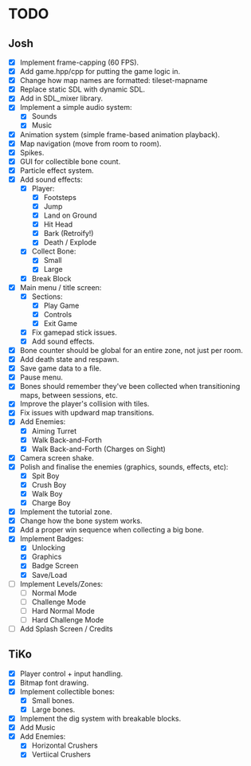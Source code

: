 # TODO

## Josh

* [x] Implement frame-capping (60 FPS).
* [x] Add game.hpp/cpp for putting the game logic in.
* [x] Change how map names are formatted: tileset-mapname
* [x] Replace static SDL with dynamic SDL.
* [x] Add in SDL_mixer library.
* [x] Implement a simple audio system:
  * [x] Sounds
  * [x] Music
* [x] Animation system (simple frame-based animation playback).
* [x] Map navigation (move from room to room).
* [x] Spikes.
* [x] GUI for collectible bone count.
* [x] Particle effect system.
* [x] Add sound effects:
  * [x] Player:
    * [x] Footsteps
    * [x] Jump
    * [x] Land on Ground
    * [x] Hit Head
    * [x] Bark (Retroify!)
    * [x] Death / Explode
  * [x] Collect Bone:
    * [x] Small
    * [x] Large
  * [x] Break Block
* [x] Main menu / title screen:
  * [x] Sections:
    * [x] Play Game
    * [x] Controls
    * [x] Exit Game
  * [x] Fix gamepad stick issues.
  * [x] Add sound effects.
* [x] Bone counter should be global for an entire zone, not just per room.
* [x] Add death state and respawn.
* [x] Save game data to a file.
* [x] Pause menu.
* [x] Bones should remember they've been collected when transitioning maps, between sessions, etc.
* [x] Improve the player's collision with tiles.
* [x] Fix issues with updward map transitions.
* [x] Add Enemies:
  * [x] Aiming Turret
  * [x] Walk Back-and-Forth
  * [x] Walk Back-and-Forth (Charges on Sight)
* [x] Camera screen shake.
* [x] Polish and finalise the enemies (graphics, sounds, effects, etc):
  * [x] Spit Boy
  * [x] Crush Boy
  * [x] Walk Boy
  * [x] Charge Boy
* [x] Implement the tutorial zone.
* [x] Change how the bone system works.
* [x] Add a proper win sequence when collecting a big bone.
* [x] Implement Badges:
  * [x] Unlocking
  * [x] Graphics
  * [x] Badge Screen
  * [x] Save/Load
* [ ] Implement Levels/Zones:
  * [ ] Normal Mode
  * [ ] Challenge Mode
  * [ ] Hard Normal Mode
  * [ ] Hard Challenge Mode
* [ ] Add Splash Screen / Credits

## TiKo

* [x] Player control + input handling.
* [x] Bitmap font drawing.
* [x] Implement collectible bones:
  * [x] Small bones.
  * [x] Large bones.
* [x] Implement the dig system with breakable blocks.
* [x] Add Music
* [x] Add Enemies:
  * [x] Horizontal Crushers
  * [x] Vertiical Crushers
